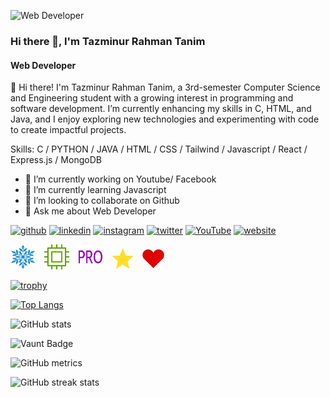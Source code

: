 ![Web Developer](https://media.licdn.com/dms/image/v2/D4E16AQEgnQd5Z75bNQ/profile-displaybackgroundimage-shrink_350_1400/profile-displaybackgroundimage-shrink_350_1400/0/1730434096156?e=1746057600&v=beta&t=XxgLRiBZI1XF0yCBCBo6OX3zNu8c3u5lbJ9_LTq8Qpo)

### Hi there 👋, I'm Tazminur Rahman Tanim
#### Web Developer

👋 Hi there! I'm Tazminur Rahman Tanim, a 3rd-semester Computer Science and Engineering student with a growing interest in programming and software development. I’m currently enhancing my skills in C, HTML, and Java, and I enjoy exploring new technologies and experimenting with code to create impactful projects.

Skills: C /  PYTHON / JAVA / HTML / CSS / Tailwind / Javascript / React / Express.js / MongoDB

- 🔭 I’m currently working on Youtube/ Facebook 
- 🌱 I’m currently learning Javascript 
- 👯 I’m looking to collaborate on Github 
- 💬 Ask me about Web Developer 


[<img src='https://cdn.jsdelivr.net/npm/simple-icons@3.0.1/icons/github.svg' alt='github' height='40'>](https://github.com/tazminur12)  [<img src='https://cdn.jsdelivr.net/npm/simple-icons@3.0.1/icons/linkedin.svg' alt='linkedin' height='40'>](https://www.linkedin.com/in/tazminur-rahman-tanim-305315336/)  [<img src='https://cdn.jsdelivr.net/npm/simple-icons@3.0.1/icons/instagram.svg' alt='instagram' height='40'>](https://www.instagram.com/tanim647/)  [<img src='https://cdn.jsdelivr.net/npm/simple-icons@3.0.1/icons/twitter.svg' alt='twitter' height='40'>](https://twitter.com/@tazminur12)  [<img src='https://cdn.jsdelivr.net/npm/simple-icons@3.0.1/icons/youtube.svg' alt='YouTube' height='40'>](https://www.youtube.com/channel/https://www.youtube.com/@tazminurrahman)  [<img src='https://cdn.jsdelivr.net/npm/simple-icons@3.0.1/icons/icloud.svg' alt='website' height='40'>](https://sites.google.com/view/tazminur-rahman/home)  

<a href='https://archiveprogram.github.com/'><img src='https://raw.githubusercontent.com/acervenky/animated-github-badges/master/assets/acbadge.gif' width='40' height='40'></a> <a href='https://docs.github.com/en/developers'><img src='https://raw.githubusercontent.com/acervenky/animated-github-badges/master/assets/devbadge.gif' width='40' height='40'></a> <a href='https://github.com/pricing'><img src='https://raw.githubusercontent.com/acervenky/animated-github-badges/master/assets/pro.gif' width='40' height='40'></a> <a href='https://stars.github.com/'><img src='https://raw.githubusercontent.com/acervenky/animated-github-badges/master/assets/starbadge.gif' width='35' height='35'></a> <a href='https://docs.github.com/en/github/supporting-the-open-source-community-with-github-sponsors'><img src='https://raw.githubusercontent.com/acervenky/animated-github-badges/master/assets/sponsorbadge.gif' width='35' height='35'></a> 

[![trophy](https://github-profile-trophy.vercel.app/?username=tazminur12)](https://github.com/ryo-ma/github-profile-trophy)

[![Top Langs](https://github-readme-stats.vercel.app/api/top-langs/?username=tazminur12)](https://github.com/anuraghazra/github-readme-stats)

![GitHub stats](https://github-readme-stats.vercel.app/api?username=tazminur12&show_icons=true&count_private=true)  

![Vaunt Badge](https://api.vaunt.dev/v1/github/entities/tazminur12/contributions?format=svg&private=true)  

![GitHub metrics](https://metrics.lecoq.io/tazminur12)  

![GitHub streak stats](https://streak-stats.demolab.com/?user=tazminur12)  

